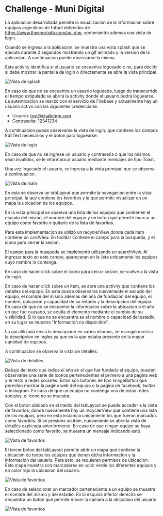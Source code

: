# Challenge - Muni Digital

La aplicacion desarrollada permite la visualizacion de la informacion sobre equipos argentinos de futbol obtenidos de https://www.thesportsdb.com/api.php, conteniendo ademas una vista de login. 

Cuando se ingresa a la aplicacion, se muestra una vista splash que se ejecuta durante 2 segundos mostrando un gif animado y la version de la aplicacion. A continuacion puede observarse la misma.

Esta activity identifica si el usuario se encuentra logueado o no, para decidir si debe mostrar la pantalla de login o directamente se abre la vista principal.

![Vista de splash](./images_readme/splash.jpeg)

En caso de que no se encuentre un usuario logueado, luego de transcurrido el tiempo estipulado se abrirá la activity donde el usuario podrá loguearse. La autenticacion se realizó con el servicio de Firebase y actualmente hay un usuario activo con las siguientes credenciales: 

* Usuario: test@challenge.com
* Contraseña: 12341234

A continuacion puede observarse la vista de login, que contiene los campos EditText necesarios y el boton para loguearse.

![Vista de login](./images_readme/login2.jpeg)

En caso de que no se ingrese un usuario y contraseña o que los mismos sean invalidos, se le informara al usuario mediante mensajes de tipo Toast.

Una vez logueado el usuario, se ingresa a la vista principal que se observa a continuacion.

![Vista de main](./images_readme/main2.jpeg)

En esta se observa un tabLayout que permite la navegacion entre la vista principal, la que contiene los favoritos y la que permite visualizar en un mapa la ubicacion de los equipos.

En la vista principal se observa una lista de los equipos que contienen el escudo del mismo, el nombre del equipo y un boton que permite marcar un equipo como favorito o quitarlo de la lista de favoritos.

Para esta implementacion se utilizó un recyclerView donde cada item contiene un cardView.
En toolBar contiene el campo para la busqueda, y el icono para cerrar la sesion.

El campo para la busqueda se implementó utilizando un searchView. Al ingresar texto en este campo, apareceran en la lista unicamente los equipos cuyo nombre lo contenga.

En caso de hacer click sobre el icono para cerrar sesion, se vuelve a la vista de login.

En caso de hacer click sobre un item, se abre una activity que contiene los detalles del equipo.
En esta puede observarse nuevamente el escudo del equipo, el nombre del mismo ademas del año de fundacion del equipo, el nombre, ubicacion y capacidad de su estadio y la descripcion del equipo. En caso de que no se encuentre la informacion sobre la ubicacion o el año en que fue causado, se oculta el elemento mediante el cambio de su visibilidad.
Si lo que no se encuentra es el nombre o capacidad del estadio, en su lugar se muestra "Informacion no disponible".

La api utilizada envia la descripcion en varios idiomas, se escogió mostrar la descripcion en ingles ya que es la que estaba presente en la mayor cantidad de equipos.

A continuacion se observa la vista de detalles.

![Vista de detalles](./images_readme/detail2.jpeg)

Debajo del texto que indica el año en el que fue fundado el equipo, pueden observarse una serie de iconos pertenecientes el primero a una pagina web y el resto a redes sociales. Estos son botones de tipo ImageButton que permiten mostrar la pagina web del equipo o la pagina de facebook, twitter o instagram. En caso de que un equipo no contenga una de estas redes sociales, el icono no se muestra. 

Con el boton ubicado en el medio del tabLayout se puede acceder a la vista de favoritos, donde nuevamente hay un recyclerView que contiene una lista de los equipos, pero en esta instancia unicamente los que fueron marcados como favoritos.
Si se presiona un item, nuevamente se abre la vista de detalles explicada anteriormente.
En caso de que ningun equipo se haya seleccionado como favorito, se muestra un mensaje indicando esto.

![Vista de favoritos](./images_readme/favs2.jpeg)

El tercer boton del tabLayout permite abrir un mapa que contiene la ubicacion de todos los equipos que tienen dicha informacion y la informacion del usuario. Para esto, se requieren permisos de ubicacion.
Este mapa muestra con marcadores en color verde los diferentes equipos y en color rojo la ubicacion del usuario.

![Vista de favoritos](./images_readme/map3.jpeg)

En caso de seleccionar un marcador perteneciente a un equipo se muestra el nombre del mismo y del estadio. En la esquina inferior derecha se encuentra un boton que permite mover la camara a la ubicacion del usuario.

![Vista de favoritos](./images_readme/map_4.jpeg)


